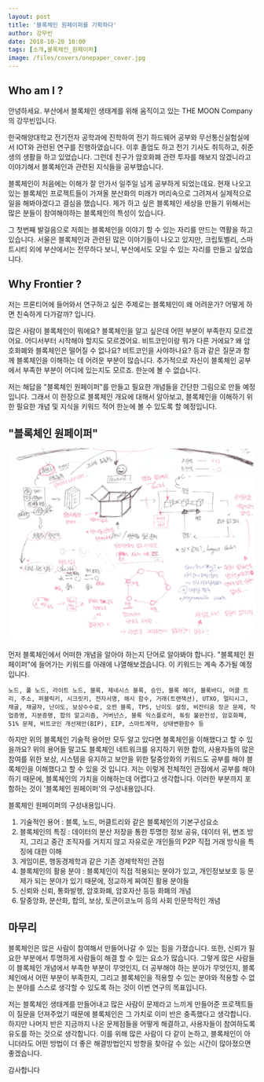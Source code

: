 ```yaml
---
layout: post
title: '블록체인 원페이퍼를 기획하다'
author: 강무빈
date: 2018-10-20 10:00
tags: [소개,블록체인_원페이퍼]
image: /files/covers/onepaper_cover.jpg
---
```



## Who am I ?

안녕하세요. 부산에서 블록체인 생태계를 위해 움직이고 있는 THE MOON Company의 강무빈입니다.

한국해양대학교 전기전자 공학과에 진학하여 전기 하드웨어 공부와 무선통신실험실에서 IOT와 관련된 연구를 진행하였습니다. 이후 졸업도 하고 전기 기사도 취득하고, 취준생의 생활을 하고 있었습니다. 그런데 친구가 암호화폐 관련 투자를 해보지 않겠니라고 이야기해서 블록체인과 관련된 지식들을 공부했습니다. 

블록체인이 처음에는 이해가 잘 안가서 일주일 넘게 공부하게 되었는데요. 현재 나오고 있는 블록체인 프로젝트들이 가져올 분산화의 미래가 머리속으로 그려져서 실제적으로 일을 해봐야겠다고 결심을 했습니다. 제가 하고 싶은 블록체인 세상을 만들기 위해서는 많은 분들이 참여해야하는 블록체인의 특성이 있습니다. 

그 첫번째 발걸음으로 저희는 블록체인을 이야기 할 수 있는 자리를 만드는 역활을 하고 있습니다. 서울은 블록체인과 관련된 많은 이야기들이 나오고 있지만, 크립토벨리, 스마트시티 외에 부산에서는 전무하다 보니, 부산에서도 모일 수 있는 자리를 만들고 싶었습니다. 

## Why Frontier ?

저는 프론티어에 들어와서 연구하고 싶은 주제로는 블록체인이 왜 어려운가? 어떻게 하면 친숙하게 다가갈까? 입니다.

많은 사람이 블록체인이 뭐에요? 블록체인을 알고 싶은데 어떤 부분이 부족한지 모르겠어요. 어디서부터 시작해야 할지도 모르겠어요. 비트코인이랑 뭐가 다른 거에요? 왜 암호화폐와 블록체인은 떨어질 수 없나요? 비트코인을 사야하나요? 등과 같은 질문과 함께 블록체인을 이해하는 데 어려운 부분이 많습니다. 추가적으로 자신이 블록체인 공부에서 부족한 부분이 어디에 있는지도 모르죠. 한눈에 볼 수 없습니다.

저는 해답을 "블록체인 원페이퍼"를 만들고 필요한 개념들을 간단한 그림으로 만들 예정입니다. 그래서 이 한장으로 블록체인 개요에 대해서 알아보고, 블록체인을 이해하기 위한 필요한 개념 및 지식을 키워드 적어 한눈에 볼 수 있도록 할 예정입니다.

## "블록체인 원페이퍼"

![블록체인 원페이퍼 스케치 시작!](/files/onepaper/sketch.png)

먼저 블록체인에서 어떠한 개념을 알아야 하는지 단어로 알아봐야 합니다. "블록체인 원페이퍼"에 들어가는 키워드를 아래에 나열해보겠습니다. 이 키워드는 계속 추가될 예정입니다.

```
노드, 풀 노드, 라이트 노드, 블록, 제네시스 블록, 승인, 블록 헤더, 블록바디, 머클 트리, 주소, 퍼블릭키, 시크릿키, 전자서명, 해시 함수, 거래(트랜잭션), UTXO, 멀티시그, 채굴, 채굴자, 난이도, 보상수수료, 오펀 블록, TPS, 난이도 설정, 비잔티움 장군 문제, 작업증명, 지분증명, 합의 알고리즘, 거버넌스, 블록 익스플로러, 튜링 불완전성, 암호화폐, 51% 문제, 비트코인 개선제안(BIP), EIP, 스마트계약, 상태변환함수 등
```

하지만 위의 블록체인 기술적 용어만 모두 알고 있다면 블록체인을 이해했다고 할 수 있을까요? 위의 용어들 말고도 블록체인 네트워크를 유지하기 위한 합의, 사용자들의 많은 참여를 위한 보상, 시스템을 유지하고 보안을 위한 탈중앙화의 키워드도 공부를 해야 블록체인을 이해했다고 할 수 있을 것 입니다. 저는 이렇게 전체적인 관점에서 공부를 해야하기 때문에, 블록체인의 가치을 이해하는데 어렵다고 생각합니다. 이러한 부분까지 포함하는 것이 '블록체인 원페이퍼'의 구성내용입니다.

블록체인 원페이퍼의 구성내용입니다.

1. 기술적인 용어 : 블록, 노드, 머클트리와 같은 블록체인의 기본구성요소
2. 블록체인의 특징 : 데이터의 분산 저장을 통한 투명한 정보 공유, 데이터 위, 변조 방지, 그리고 중간 조직자를 거치지 않고 자유로운 개인들의 P2P 직접 거래 방식을 특징에 대한 이해
3. 게임이론, 행동경제학과 같은 기존 경제학적인 관점
4. 블록체인의 활용 분야 : 블록체인이 직접 적용되는 분야가 있고, 개인정보보호 등 문제가 되는 분야가 있기 때문에, 정교하게 짜여진 활용 분야들
5. 신뢰와 신뢰, 통화발행, 암호화폐, 암호자산 등등 화폐의 개념
6. 탈중앙화, 분산화, 합의, 보상, 토큰이코노미 등의 사회 인문학적인 개념

## 마무리

블록체인은 많은 사람이 참여해서 만들어나갈 수 있는 힘을 가졌습니다. 또한, 신뢰가 필요한 부분에서 투명하게 사람들이 해결 할 수 있는 요소가 많습니다. 그렇게 많은 사람들이 블록체인 개념에서 부족한 부분이 무엇인지, 더 공부해야 하는 분야가 무엇인지, 블록체인에서 어떤 부분이 부족한지, 그리고 블록체인을 적용할 수 있는 분야와 적용할 수 없는 분야를 스스로 생각할 수 있도록 하는 것이 이번 연구의 목표입니다. 

저는 블록체인 생태계를 만들어내고 많은 사람이 문제라고 느끼게 만들어준 프로젝트들이 질문을 던져주었기 때문에 블록체인은 그 가치로 이미 반은 충족했다고 생각합니다. 하지만 나머지 반은 지금까지 나온 문제점들을 어떻게 해결하고, 사용자들이 참여하도록 유도를 하는 것으로 생각합니다. 이를 위해 많은 사람이 다 같이 논하고, 블록체인이 아니더라도 어떤 방법이 더 좋은 해결방법인지 방향을 찾아갈 수 있는 시간이 많아졌으면 좋겠습니다.

감사합니다